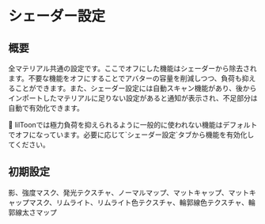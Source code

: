 # シェーダー設定

## 概要
全マテリアル共通の設定です。ここでオフにした機能はシェーダーから除去されます。不要な機能をオフにすることでアバターの容量を削減しつつ、負荷も抑えることができます。また、シェーダー設定には自動スキャン機能があり、後からインポートしたマテリアルに足りない設定があると通知が表示され、不足部分は自動で有効化できます。

<div class="window_info">&#x1f530; lilToonでは極力負荷を抑えられるように一般的に使われない機能はデフォルトでオフになっています。必要に応じて`シェーダー設定`タブから機能を有効化してください。</div>

## 初期設定

影、強度マスク、発光テクスチャ、ノーマルマップ、マットキャップ、マットキャップマスク、リムライト、リムライト色テクスチャ、輪郭線色テクスチャ、輪郭線太さマップ